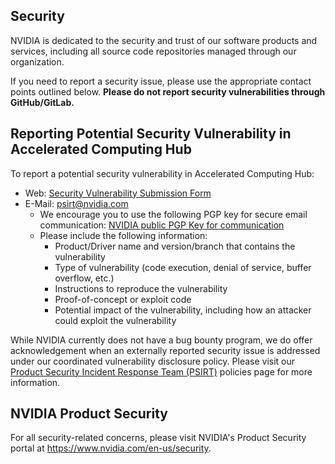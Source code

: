 ## Security

NVIDIA is dedicated to the security and trust of our software products and services, including all source code repositories managed through our organization.

If you need to report a security issue, please use the appropriate contact points outlined below. **Please do not report security vulnerabilities through GitHub/GitLab.**

## Reporting Potential Security Vulnerability in Accelerated Computing Hub

To report a potential security vulnerability in Accelerated Computing Hub:
- Web: [Security Vulnerability Submission Form](https://www.nvidia.com/object/submit-security-vulnerability.html)
- E-Mail: psirt@nvidia.com
   - We encourage you to use the following PGP key for secure email communication: [NVIDIA public PGP Key for communication](https://www.nvidia.com/en-us/security/pgp-key)
   - Please include the following information:
      - Product/Driver name and version/branch that contains the vulnerability
      - Type of vulnerability (code execution, denial of service, buffer overflow, etc.)
      - Instructions to reproduce the vulnerability
      - Proof-of-concept or exploit code
      - Potential impact of the vulnerability, including how an attacker could exploit the vulnerability

While NVIDIA currently does not have a bug bounty program, we do offer acknowledgement when an externally reported security issue is addressed under our coordinated vulnerability disclosure policy. Please visit our [Product Security Incident Response Team (PSIRT)](https://www.nvidia.com/en-us/security/psirt-policies/) policies page for more information.

## NVIDIA Product Security

For all security-related concerns, please visit NVIDIA's Product Security portal at https://www.nvidia.com/en-us/security.
